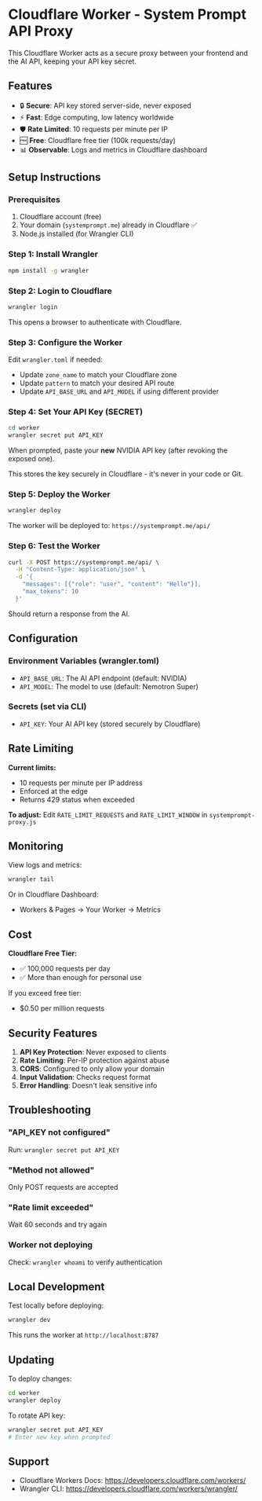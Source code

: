 # Cloudflare Worker - System Prompt API Proxy

This Cloudflare Worker acts as a secure proxy between your frontend and the AI API, keeping your API key secret.

## Features

- 🔒 **Secure**: API key stored server-side, never exposed
- ⚡ **Fast**: Edge computing, low latency worldwide
- 🛡️ **Rate Limited**: 10 requests per minute per IP
- 🆓 **Free**: Cloudflare free tier (100k requests/day)
- 📊 **Observable**: Logs and metrics in Cloudflare dashboard

## Setup Instructions

### Prerequisites

1. Cloudflare account (free)
2. Your domain (`systemprompt.me`) already in Cloudflare ✅
3. Node.js installed (for Wrangler CLI)

### Step 1: Install Wrangler

```bash
npm install -g wrangler
```

### Step 2: Login to Cloudflare

```bash
wrangler login
```

This opens a browser to authenticate with Cloudflare.

### Step 3: Configure the Worker

Edit `wrangler.toml` if needed:
- Update `zone_name` to match your Cloudflare zone
- Update `pattern` to match your desired API route
- Update `API_BASE_URL` and `API_MODEL` if using different provider

### Step 4: Set Your API Key (SECRET)

```bash
cd worker
wrangler secret put API_KEY
```

When prompted, paste your **new** NVIDIA API key (after revoking the exposed one).

This stores the key securely in Cloudflare - it's never in your code or Git.

### Step 5: Deploy the Worker

```bash
wrangler deploy
```

The worker will be deployed to: `https://systemprompt.me/api/`

### Step 6: Test the Worker

```bash
curl -X POST https://systemprompt.me/api/ \
  -H "Content-Type: application/json" \
  -d '{
    "messages": [{"role": "user", "content": "Hello"}],
    "max_tokens": 10
  }'
```

Should return a response from the AI.

## Configuration

### Environment Variables (wrangler.toml)

- `API_BASE_URL`: The AI API endpoint (default: NVIDIA)
- `API_MODEL`: The model to use (default: Nemotron Super)

### Secrets (set via CLI)

- `API_KEY`: Your AI API key (stored securely by Cloudflare)

## Rate Limiting

**Current limits:**
- 10 requests per minute per IP address
- Enforced at the edge
- Returns 429 status when exceeded

**To adjust:**
Edit `RATE_LIMIT_REQUESTS` and `RATE_LIMIT_WINDOW` in `systemprompt-proxy.js`

## Monitoring

View logs and metrics:
```bash
wrangler tail
```

Or in Cloudflare Dashboard:
- Workers & Pages → Your Worker → Metrics

## Cost

**Cloudflare Free Tier:**
- ✅ 100,000 requests per day
- ✅ More than enough for personal use

If you exceed free tier:
- $0.50 per million requests

## Security Features

1. **API Key Protection**: Never exposed to clients
2. **Rate Limiting**: Per-IP protection against abuse
3. **CORS**: Configured to only allow your domain
4. **Input Validation**: Checks request format
5. **Error Handling**: Doesn't leak sensitive info

## Troubleshooting

### "API_KEY not configured"
Run: `wrangler secret put API_KEY`

### "Method not allowed"
Only POST requests are accepted

### "Rate limit exceeded"
Wait 60 seconds and try again

### Worker not deploying
Check: `wrangler whoami` to verify authentication

## Local Development

Test locally before deploying:

```bash
wrangler dev
```

This runs the worker at `http://localhost:8787`

## Updating

To deploy changes:

```bash
cd worker
wrangler deploy
```

To rotate API key:

```bash
wrangler secret put API_KEY
# Enter new key when prompted
```

## Support

- Cloudflare Workers Docs: https://developers.cloudflare.com/workers/
- Wrangler CLI: https://developers.cloudflare.com/workers/wrangler/

